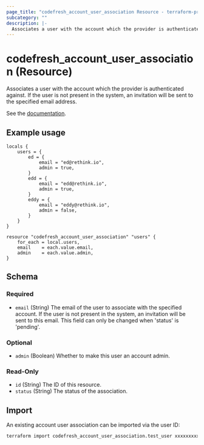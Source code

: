 ```yaml
---
page_title: "codefresh_account_user_association Resource - terraform-provider-codefresh"
subcategory: ""
description: |-
  Associates a user with the account which the provider is authenticated against. If the user is not present in the system, an invitation will be sent to the specified email address.
---
```


# codefresh_account_user_association (Resource)

Associates a user with the account which the provider is authenticated against. If the user is not present in the system, an invitation will be sent to the specified email address.

See the [documentation](https://codefresh.io/docs/docs/administration/account-user-management/add-users/#users-in-codefresh).

## Example usage

```hcl
locals {
	users = {
		ed = {
			email = "ed@rethink.io",
			admin = true,	
		}
		edd = {
			email = "edd@rethink.io",
			admin = true,	
		}
		eddy = {
			email = "eddy@rethink.io",
			admin = false,	
		}
	}
}

resource "codefresh_account_user_association" "users" {
	for_each = local.users,
	email 	 = each.value.email,
	admin 	 = each.value.admin,
}
```

<!-- schema generated by tfplugindocs -->
## Schema

### Required

- `email` (String) The email of the user to associate with the specified account.
				If the user is not present in the system, an invitation will be sent to this email.
				This field can only be changed when 'status' is 'pending'.

### Optional

- `admin` (Boolean) Whether to make this user an account admin.

### Read-Only

- `id` (String) The ID of this resource.
- `status` (String) The status of the association.

## Import

An existing account user association can be imported via the user ID:

```sh
terraform import codefresh_account_user_association.test_user xxxxxxxxxxxxxxxxxxx
```